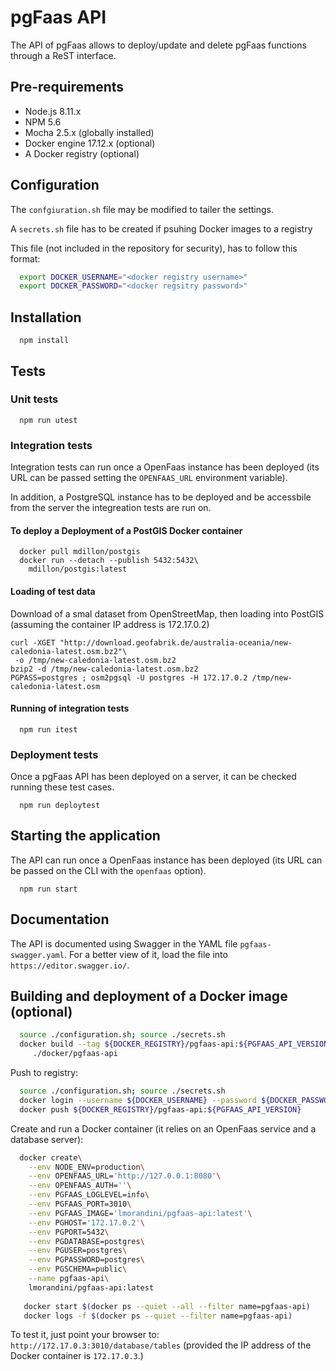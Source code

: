 # pgFaas API

The API of pgFaas allows to deploy/update and delete pgFaas functions through a ReST interface. 


## Pre-requirements

* Node.js 8.11.x
* NPM 5.6
* Mocha 2.5.x (globally installed)
* Docker engine 17.12.x (optional)
* A Docker registry (optional)


## Configuration

The `confgiuration.sh` file may be modified to tailer the settings.

A `secrets.sh` file has to be created if psuhing Docker images to a registry

This file (not included in the repository for security), has to follow this format:

```bash
  export DOCKER_USERNAME="<docker registry username>"
  export DOCKER_PASSWORD="<docker regsitry password>"
```
 

## Installation

```
  npm install
```


## Tests


### Unit tests

```
  npm run utest
```


### Integration tests

Integration tests can run once a OpenFaas instance has been deployed (its URL can be passed setting the `OPENFAAS_URL` environment variable).

In addition, a PostgreSQL instance has to be deployed and be accessbile from the server the integreation tests are run on.


####  To deploy a Deployment of a PostGIS Docker container

```
  docker pull mdillon/postgis
  docker run --detach --publish 5432:5432\
    mdillon/postgis:latest
```

   
#### Loading of test data
    
Download of a smal dataset from OpenStreetMap, then loading into PostGIS (assuming the container IP address is 172.17.0.2)

```
curl -XGET "http://download.geofabrik.de/australia-oceania/new-caledonia-latest.osm.bz2"\
 -o /tmp/new-caledonia-latest.osm.bz2
bzip2 -d /tmp/new-caledonia-latest.osm.bz2 
PGPASS=postgres ; osm2pgsql -U postgres -H 172.17.0.2 /tmp/new-caledonia-latest.osm   
```


#### Running of integration tests

```
  npm run itest
```



### Deployment tests

Once a pgFaas API has been deployed on a server, it can be checked running these test cases.
```
  npm run deploytest
```


## Starting the application

The API can run once a OpenFaas instance has been deployed (its URL can be passed on the CLI with the `openfaas` option).
```
  npm run start
```


## Documentation

The API is documented using Swagger in the YAML file `pgfaas-swagger.yaml`. For a better view of it, load the file into `https://editor.swagger.io/`.


## Building and deployment of a Docker image (optional)

```bash
  source ./configuration.sh; source ./secrets.sh
  docker build --tag ${DOCKER_REGISTRY}/pgfaas-api:${PGFAAS_API_VERSION}\
     ./docker/pgfaas-api
```

Push to registry:
```bash
  source ./configuration.sh; source ./secrets.sh
  docker login --username ${DOCKER_USERNAME} --password ${DOCKER_PASSWORD}
  docker push ${DOCKER_REGISTRY}/pgfaas-api:${PGFAAS_API_VERSION}
```

Create and run a Docker container (it relies on an OpenFaas service and a database server):
```bash
  docker create\
    --env NODE_ENV=production\
    --env OPENFAAS_URL='http://127.0.0.1:8080'\
    --env OPENFAAS_AUTH=''\
    --env PGFAAS_LOGLEVEL=info\
    --env PGFAAS_PORT=3010\
    --env PGFAAS_IMAGE='lmorandini/pgfaas-api:latest'\
    --env PGHOST='172.17.0.2'\
    --env PGPORT=5432\
    --env PGDATABASE=postgres\
    --env PGUSER=postgres\
    --env PGPASSWORD=postgres\
    --env PGSCHEMA=public\
    --name pgfaas-api\
    lmorandini/pgfaas-api:latest
      
   docker start $(docker ps --quiet --all --filter name=pgfaas-api)
   docker logs -f $(docker ps --quiet --filter name=pgfaas-api)
```

To test it, just point your browser to: `http://172.17.0.3:3010/database/tables`
(provided the IP address of the Docker container is `172.17.0.3`.)


